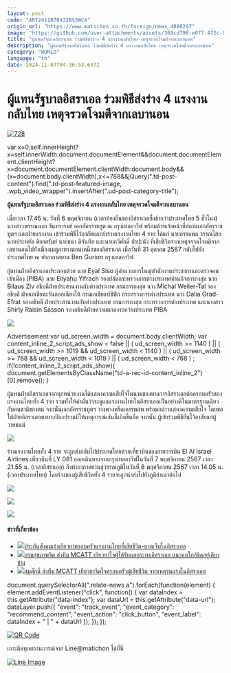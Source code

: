 ```yaml
---
layout: post
code: "ART2411070432BS3WCA"
origin_url: "https://www.matichon.co.th/foreign/news_4886297"
image: "https://github.com/user-attachments/assets/369cd796-e077-472c-9298-ed91b6b37f53"
title: "ผู้แทนรัฐบาลอิสราเอล ร่วมพิธีส่งร่าง 4 แรงงานกลับไทย เหตุจรวดโจมตีจากเลบานอน"
description: "ผู้แทนรัฐบาลอิสราเอล ร่วมพิธีส่งร่าง 4 แรงงานกลับไทย เหตุจรวดโจมตีจากเลบานอน"
category: "WORLD"
language: "th"
date: 2024-11-07T04:36:53.637Z
---
```


# ผู้แทนรัฐบาลอิสราเอล ร่วมพิธีส่งร่าง 4 แรงงานกลับไทย เหตุจรวดโจมตีจากเลบานอน

[![](https://www.matichon.co.th/wp-content/uploads/2024/11/728-77.jpg "728")](https://www.matichon.co.th/wp-content/uploads/2024/11/728-77.jpg)

var x=0;self.innerHeight?x=self.innerWidth:document.documentElement&&document.documentElement.clientHeight?x=document.documentElement.clientWidth:document.body&&(x=document.body.clientWidth),x<=768&&jQuery(".td-post-content").find(".td-post-featured-image, .wpb\_video\_wrapper").insertAfter(".ud-post-category-title");

**ผู้แทนรัฐบาลอิสราเอล ร่วมพิธีส่งร่าง 4 แรงงานกลับไทย เหตุจรวดโจมตีจากเลบานอน**

เมื่อเวลา 17.45 น. วันที่ 6 พฤศจิกายน (เวลาท้องถิ่นของอิสราเอลซึ่งช้ากว่าประเทศไทย 5 ชั่วโมง) นางสาวพรรณนภา จันทรารมย์ เอกอัครราชทูต ณ กรุงเทลอาวีฟ พร้อมด้วยเจ้าหน้าที่สถานเอกอัครราชทูตฯ และฝ่ายแรงงาน เข้าร่วมพิธีไว้อาลัยและส่งร่างแรงงานไทย 4 ราย ได้แก่ นายอรรคพล วรรณไสย นายประหยัด พิลาศรัมย์ นายธนา ติจันทึก และนายกวีศักดิ์ ปาปะนัง ที่เสียชีวิตจากเหตุจรวดโจมตีจากเลบานอนไปยังเมืองเมตูลาทางตอนเหนือของอิสราเอล เมื่อวันที่ 31 ตุลาคม 2567 กลับไปยังประเทศไทย ณ ท่าอากาศยาน Ben Gurion กรุงเทลอาวีฟ

ผู้แทนฝ่ายอิสราเอลประกอบด้วย นาย Eyal Siso ผู้อำนวยการใหญ่สำนักงานประชากรและตรวจคนเข้าเมือง (PIBA) นาย Eliyahu Yifrach รองปลัดกระทรวงการต่างประเทศด้านกิจการกงสุล นาย Bilaus Ziv อธิบดีฝ่ายประสานงานกับต่างประเทศ กรมการกงสุล นาง Michal Weiler-Tal รองอธิบดี ฝ่ายเอเชียตะวันออกเฉียงใต้ กรมเอเชียแปซิฟิก กระทรวงการต่างประเทศ นาง Dalia Grad-Efrat รองอธิบดี ฝ่ายประสานงานกับต่างประเทศ กรมการกงสุล กระทรวงการต่างประเทศ และนางสาว Shirly Raisin Sasson รองอธิบดีฝ่ายความตกลงระหว่างประเทศ PIBA

![](https://www.matichon.co.th/wp-content/uploads/2024/11/1068683-1024x683.jpg)

Advertisement var ud\_screen\_width = document.body.clientWidth; var content\_inline\_2\_script\_ads\_show = false || ( ud\_screen\_width >= 1140 ) || ( ud\_screen\_width >= 1019 && ud\_screen\_width < 1140 ) || ( ud\_screen\_width >= 768 && ud\_screen\_width < 1019 ) || ( ud\_screen\_width < 768 ) ; if(!content\_inline\_2\_script\_ads\_show){ document.getElementsByClassName("td-a-rec-id-content\_inline\_2")\[0\].remove(); }

ผู้แทนฝ่ายอิสราเอลจากทุกหน่วยงานได้แสดงความเสียใจในนามของทางการอิสราเอลต่อครอบครัวของแรงงานไทยทั้ง 4 ราย รวมทั้งให้คำมั่นว่าจะดูแลแรงงานไทยในอิสราเอลเป็นอย่างดีในมาตรฐานเดียวกับคนชาติของตน จากนั้นเอกอัครราชทูตฯ วางพวงหรีดเคารพศพ พร้อมกล่าวแสดงความเสียใจ โดยขอให้ฝ่ายอิสราเอลหาทางป้องปรามมิให้เหตุการณ์เช่นนี้เกิดขึ้นอีก จากนั้น ผู้เข้าร่วมพิธียืนไว้อาลัยแก่ผู้วายชนม์

![](https://www.matichon.co.th/wp-content/uploads/2024/11/1068684-1024x683.jpg)

ร่างแรงงานไทยทั้ง 4 ราย จะถูกส่งกลับไปประเทศไทยด้วยเที่ยวบินของสายการบิน El Al Israel Airlines เที่ยวบินที่ LY 081 ออกเดินทางจากกรุงเทลอาวีฟในวันที่ 7 พฤศจิกายน 2567 เวลา 21.55 น. (เวลาอิสราเอล) ถึงท่าอากาศยานสุวรรณภูมิในวันที่ 8 พฤศจิกายน 2567 เวลา 14.05 น. (เวลาประเทศไทย) โดยร่างของผู้เสียชีวิตทั้ง 4 รายจะถูกนำส่งไปยังภูมิลำเนาต่อไป

![](https://www.matichon.co.th/wp-content/uploads/2024/11/1068685-1024x683.jpg)

![](https://www.matichon.co.th/wp-content/uploads/2024/11/1068686-1024x683.jpg)

![](https://www.matichon.co.th/wp-content/uploads/2024/11/1068687-1024x683.jpg)

#### ข่าวที่เกี่ยวข้อง

*   [![](https://www.matichon.co.th/wp-content/uploads/2024/11/728-801.jpg)ประกันสังคมเร่งเยียวยาครอบครัวแรงงานไทยที่เสียชีวิต-บาดเจ็บในอิสราเอล](https://www.matichon.co.th/local/quality-life/news_4883625)
*   [![](https://www.matichon.co.th/wp-content/uploads/2024/11/22-16.jpg)กรมสุขภาพจิต ส่งทีม MCATT เยียวยาใจผู้ได้รับผลกระทบอิสราเอล แนะคนใกล้ชิดอยู่เคียงข้าง](https://www.matichon.co.th/local/quality-life/news_4880111)
*   [![](https://www.matichon.co.th/wp-content/uploads/2024/11/728-26.jpg)สมศักดิ์ ส่งทีม MCATT เยียวยาจิตใจครอบครัวผู้เสียชีวิต จากเหตุรุนแรงในอิสราเอล](https://www.matichon.co.th/local/quality-life/news_4879681)

document.querySelectorAll(".relate-news a").forEach(function(element) { element.addEventListener("click", function() { var dataIndex = this.getAttribute("data-index"); var dataUrl = this.getAttribute("data-url"); dataLayer.push({ "event": "track\_event", "event\_category": "recommend\_content", "event\_action": "click\_button", "event\_label": dataIndex + " | " + dataUrl }); }); });

[![QR Code](https://www.matichon.co.th/wp-content/uploads/2023/07/wob1371z.jpg)](https://lin.ee/ht0nDxX)

เกาะติดทุกสถานการณ์จาก Line@matichon ได้ที่นี่

[![Line Image](https://www.matichon.co.th/wp-content/uploads/2023/07/th.png)](https://lin.ee/ht0nDxX)